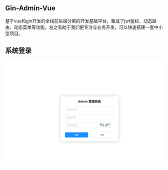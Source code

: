 ## Gin-Admin-Vue
基于vue和gin开发的全栈前后端分离的开发基础平台，集成了jwt鉴权、动态路由、动态菜单等功能，总之有助于我们更专注与业务开发，可以快速搭建一套中小型项目。

## 系统登录

![](https://github.com/Ykubernetes/Gin-Admin-Vue/blob/main/doc/login.png?raw=true)
